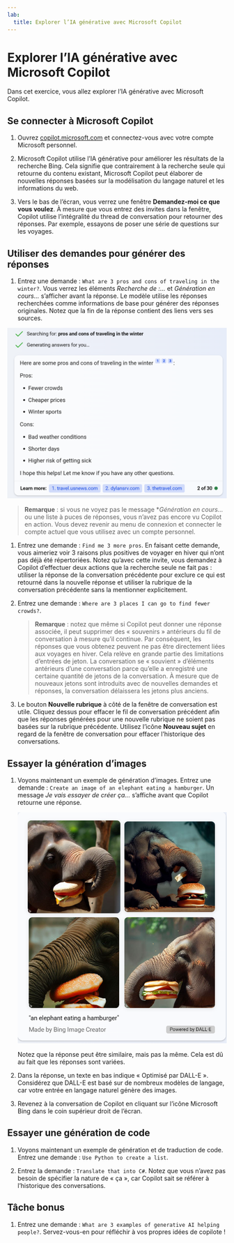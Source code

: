 ```yaml
---
lab:
  title: Explorer l’IA générative avec Microsoft Copilot
---
```

# Explorer l’IA générative avec Microsoft Copilot

Dans cet exercice, vous allez explorer l’IA générative avec Microsoft Copilot. 

## Se connecter à Microsoft Copilot

1. Ouvrez [copilot.microsoft.com](https://copilot.microsoft.com?azure-portal=true) et connectez-vous avec votre compte Microsoft personnel.

1. Microsoft Copilot utilise l’IA générative pour améliorer les résultats de la recherche Bing. Cela signifie que contrairement à la recherche seule qui retourne du contenu existant, Microsoft Copilot peut élaborer de nouvelles réponses basées sur la modélisation du langage naturel et les informations du web.  

1. Vers le bas de l’écran, vous verrez une fenêtre **Demandez-moi ce que vous voulez**. À mesure que vous entrez des invites dans la fenêtre, Copilot utilise l’intégralité du thread de conversation pour retourner des réponses. Par exemple, essayons de poser une série de questions sur les voyages.

## Utiliser des demandes pour générer des réponses

1. Entrez une demande : `What are 3 pros and cons of traveling in the winter?`. Vous verrez les éléments *Recherche de :...* et *Génération en cours...* s’afficher avant la réponse. Le modèle utilise les réponses recherchées comme informations de base pour générer des réponses originales. Notez que la fin de la réponse contient des liens vers ses sources. 

![Capture d’écran de la réponse de Copilot à une invite concernant un voyage, avec trois avantages et trois inconvénients.](./media/generative-ai/bing-copilot-response-traveling.png) 

> **Remarque** : si vous ne voyez pas le message **Génération en cours...* ou une liste à puces de réponses, vous n’avez pas encore vu Copilot en action. Vous devez revenir au menu de connexion et connecter le compte actuel que vous utilisez avec un compte personnel. 
 
1. Entrez une demande : `Find me 3 more pros`. En faisant cette demande, vous aimeriez voir 3 raisons plus positives de voyager en hiver qui n’ont pas déjà été répertoriées. Notez qu’avec cette invite, vous demandez à Copilot d’effectuer deux actions que la recherche seule ne fait pas : utiliser la réponse de la conversation précédente pour exclure ce qui est retourné dans la nouvelle réponse et utiliser la rubrique de la conversation précédente sans la mentionner explicitement. 

1. Entrez une demande : `Where are 3 places I can go to find fewer crowds?`. 

    > **Remarque** : notez que même si Copilot peut donner une réponse associée, il peut supprimer des « souvenirs » antérieurs du fil de conversation à mesure qu’il continue. Par conséquent, les réponses que vous obtenez peuvent ne pas être directement liées aux voyages en hiver. Cela relève en grande partie des limitations d’entrées de jeton. La conversation se « souvient » d’éléments antérieurs d’une conversation parce qu’elle a enregistré une certaine quantité de jetons de la conversation. À mesure que de nouveaux jetons sont introduits avec de nouvelles demandes et réponses, la conversation délaissera les jetons plus anciens. 

1. Le bouton **Nouvelle rubrique** à côté de la fenêtre de conversation est utile. Cliquez dessus pour effacer le fil de conversation précédent afin que les réponses générées pour une nouvelle rubrique ne soient pas basées sur la rubrique précédente. Utilisez l’icône **Nouveau sujet** en regard de la fenêtre de conversation pour effacer l’historique des conversations. 

## Essayer la génération d’images

1. Voyons maintenant un exemple de génération d’images. Entrez une demande : `Create an image of an elephant eating a hamburger`. Un message *Je vais essayer de créer ça...* s’affiche avant que Copilot retourne une réponse. 

    ![Capture d’écran d’éléphants mangeant des hamburgers.](./media/generative-ai/dall-e-elephant.png)

    Notez que la réponse peut être similaire, mais pas la même. Cela est dû au fait que les réponses sont variées.  

1. Dans la réponse, un texte en bas indique « Optimisé par DALL-E ». Considérez que DALL-E est basé sur de nombreux modèles de langage, car votre entrée en langage naturel génère des images. 

1. Revenez à la conversation de Copilot en cliquant sur l’icône Microsoft Bing dans le coin supérieur droit de l’écran. 

## Essayer une génération de code

1. Voyons maintenant un exemple de génération et de traduction de code. Entrez une demande : `Use Python to create a list`. 

1. Entrez la demande : `Translate that into C#`. Notez que vous n’avez pas besoin de spécifier la nature de « ça », car Copilot sait se référer à l’historique des conversations.

## Tâche bonus

1. Entrez une demande : `What are 3 examples of generative AI helping people?`. Servez-vous-en pour réfléchir à vos propres idées de copilote !  
